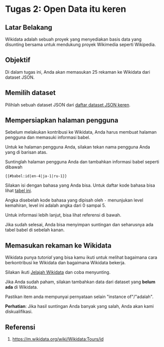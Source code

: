 # Tugas 2: Open Data itu keren

## Latar Belakang

Wikidata adalah sebuah proyek yang menyediakan basis data yang disunting bersama
untuk mendukung proyek Wikimedia seperti Wikipedia.

## Objektif

Di dalam tugas ini, Anda akan memasukan 25 rekaman ke Wikidata dari dataset JSON.

## Memilih dataset

Pilihlah sebuah dataset JSON dari
[daftar dataset JSON keren](https://github.com/jdorfman/awesome-json-datasets).

## Mempersiapkan halaman pengguna

Sebelum melakukan kontribusi ke Wikidata, Anda harus membuat halaman pengguna
dan memasuki informasi babel.

Untuk ke halaman pengguna Anda, silakan tekan nama pengguna Anda yang di
barisan atas.

Suntinglah halaman pengguna Anda dan tambahkan informasi babel seperti dibawah

```wiki
{{#babel:id|en-4|ja-1|ru-1}}
```

Silakan isi dengan bahasa yang Anda bisa. Untuk daftar kode bahasa bisa lihat
[tabel ini](https://meta.wikimedia.org/wiki/Table_of_Wikimedia_projects#Projects_per_language_codes).

Angka disebelah kode bahasa yang dipisah oleh `-` menunjukan level kemahiran,
level ini adalah angka dari 0 sampai 5.

Untuk informasi lebih lanjut, bisa lihat referensi di bawah.

Jika sudah selesai, Anda bisa menyimpan suntingan dan seharusnya ada tabel babel
di sebelah kanan.

## Memasukan rekaman ke Wikidata

Wikidata punya *tutorial* yang bisa kamu ikuti untuk melihat bagaimana cara
berkontribusi ke Wikidata dan bagaimana Wikidata bekerja.

Silakan ikuti
[Jelajah Wikidata](https://m.wikidata.org/wiki/Wikidata:Tours/id) dan coba
menyunting.

Jika Anda sudah paham, silakan tambahkan data dari dataset yang **belum
ada** di Wikidata.

Pastikan item anda mempunyai pernyataan selain "instance of"/"adalah".

**Perhatian**: Jika hasil suntingan Anda banyak yang salah, Anda akan kami
diskualifikasi.

## Referensi

1. https://m.wikidata.org/wiki/Wikidata:Tours/id
